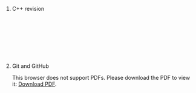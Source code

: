 1. C++ revision
2. Git and GitHub
   <object data="GitHubFoundations_Badge20240630-7-74ntw7.pdf" type="application/pdf" width="300px" height="200px">
    <embed src="GitHubFoundations_Badge20240630-7-74ntw7.pdf">
        <p>This browser does not support PDFs. Please download the PDF to view it: <a href="GitHubFoundations_Badge20240630-7-74ntw7.pdf">Download PDF</a>.</p>
    </embed>
</object>
